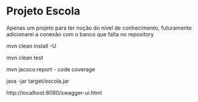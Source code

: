 # Projeto Escola
 Apenas um projeto para ter noção do nível de conhecimento, futuramente adicionarei a conexão com o banco que falta no repository


mvn clean install -U

mvn clean test

mvn jacoco:report - code coverage

java -jar target/escola.jar

http://localhost:8080/swagger-ui.html
